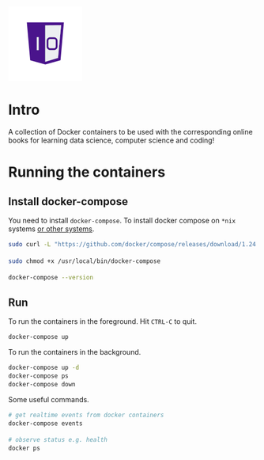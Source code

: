 ![One-Off Coder Logo](../logo.png "One-Off Coder")

# Intro

A collection of Docker containers to be used with the corresponding online books for learning data science, computer science and coding!

# Running the containers

## Install docker-compose

You need to install `docker-compose`. To install docker compose on `*nix` systems [or other systems](https://docs.docker.com/compose/install/).

```bash
sudo curl -L "https://github.com/docker/compose/releases/download/1.24.1/docker-compose-$(uname -s)-$(uname -m)" -o /usr/local/bin/docker-compose

sudo chmod +x /usr/local/bin/docker-compose

docker-compose --version
```

## Run

To run the containers in the foreground. Hit `CTRL-C` to quit.

```bash
docker-compose up
```

To run the containers in the background.

```bash
docker-compose up -d 
docker-compose ps 
docker-compose down
```

Some useful commands.

```bash
# get realtime events from docker containers
docker-compose events

# observe status e.g. health
docker ps
```
